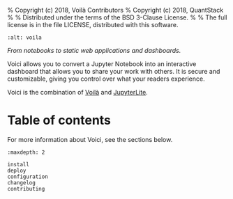 % Copyright (c) 2018, Voilà Contributors
% Copyright (c) 2018, QuantStack
%
% Distributed under the terms of the BSD 3-Clause License.
%
% The full license is in the file LICENSE, distributed with this software.

```{image} voila-logo.svg
:alt: voila
```

_From notebooks to static web applications and dashboards._

Voici allows you to convert a Jupyter Notebook into an
interactive dashboard that allows you to share your work with others. It
is secure and customizable, giving you control over what your readers
experience.

Voici is the combination of [Voilà](https://github.com/voila-dashboards/voila) and [JupyterLite](https://github.com/jupyterlite/jupyterlite).

# Table of contents

For more information about Voici, see the sections below.

```{toctree}
:maxdepth: 2

install
deploy
configuration
changelog
contributing
```
